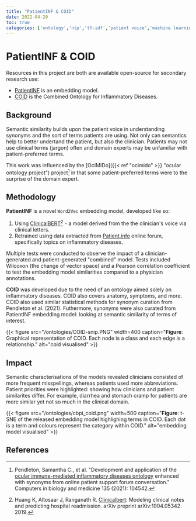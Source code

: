 ```yaml
---
title: "PatientINF & COID"
date: 2022-04-20
toc: true
categories: ['ontology','nlp','tf-idf','patient voice','machine learning','semantic similarity','project']
---
```


# PatientINF & COID

Resources in this project are both are available open-source for secondary research use:

+ [PatientINF](https://github.com/sap218/PatientINF "patientinf github") is an embedding model.
+ [COID](https://github.com/sap218/coid/ "coid github") is the Combined Ontology for Inflammatory Diseases.

## Background

Semantic similarity builds upon the patient voice in understanding synonyms and the sort of terms patients are using.
Not only can semantics help to better undertand the patient, but also the clinician.
Patients may not use clinical terms (jargon) often and domain experts may be unfamiliar with patient-preferred terms.

This work was influenced by the [OcIMIDo]({{< ref "ocimido" >}} "ocular ontology project") project[^ocimido] in that some patient-preferred terms were to the surprise of the domain expert.

## Methodology

**PatientINF** is a novel `Word2Vec` embedding model, developed like so:

1. Using [ClinicalBERT](https://github.com/kexinhuang12345/clinicalBERT "clinicalbert github")[^clinicalbert] - a model derived from the the clinician's voice via clinical letters.
2. Retrained using data extracted from [Patient.info](https://patient.info/ "patient dot info website") online forum, specifically topics on inflammatory diseases.

Multiple tests were conducted to observe the impact of a clinician-generated and patient-generated "combined" model.
Tests included Wilcoxon (the change of vector space) and a Pearson correlation coefficient to test the embedding model similarities compared to a physician annotations.

**COID** was developed due to the need of an ontology aimed solely on inflammatory diseases. COID also covers anatomy, symptoms, and more.
COID also used similar statistical methods for synonym curation from Pendleton et al. (2021).
Futhermore, synonyms were also curated from PatientINF embedding model: looking at semantic similarity of terms of interest.

{{< figure src="/ontologies/COID-snip.PNG" width=400 caption="**Figure**: Graphical representation of COID. Each node is a class and each edge is a relationship." alt="coid visualised" >}}

## Impact

Semantic characterisations of the models revealed clinicians consisted of more frequent misspellings, whereas patients used more abbreviations.
Patient priorities were highlighted: showing how clinicians and patient similarites differ.
For example, diarrhea and stomach cramp for patients are more similar yet not so much in the clinical domain.

{{< figure src="/ontologies/cbpi_coid.png" width=500 caption="**Figure**: t-SNE of the released embedding model highlighing terms in COID. Each dot is a term and colours represent the category within COID." alt="embedding model visualised" >}}

## References

[^ocimido]: Pendleton, Samantha C., et al. "Development and application of the [ocular immune-mediated inflammatory diseases ontology](https://www.sciencedirect.com/science/article/pii/S001048252100336X "paper for ontology project") enhanced with synonyms from online patient support forum conversation." Computers in biology and medicine 135 (2021): 104542.
[^clinicalbert]: Huang K, Altosaar J, Ranganath R. [Clinicalbert](https://arxiv.org/abs/1904.05342 "clinical bert manuscript"): Modeling clinical notes and predicting hospital readmission. arXiv preprint arXiv:1904.05342. 2019.
